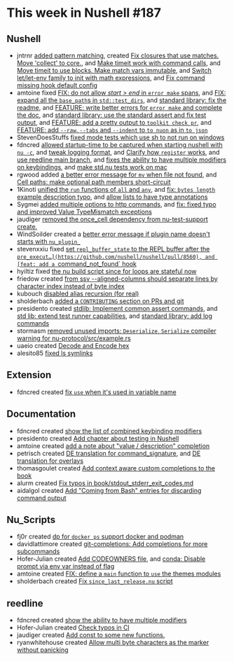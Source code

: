 # This week in Nushell #187

## Nushell

- jntrnr [added pattern matching](https://github.com/nushell/nushell/pull/8590), created [Fix closures that use matches. Move 'collect' to core.](https://github.com/nushell/nushell/pull/8596), and [Make timeit work with command calls](https://github.com/nushell/nushell/pull/8594), and [Move timeit to use blocks. Make match vars immutable](https://github.com/nushell/nushell/pull/8592), and [Switch let/let-env family to init with math expressions](https://github.com/nushell/nushell/pull/8545), and [Fix command missing hook default config](https://github.com/nushell/nushell/pull/8540)
- amtoine fixed [FIX: do not allow _start > end_ in `error make` spans](https://github.com/nushell/nushell/pull/8570), and [FIX: expand all the `base_path`s in `std::test_dirs`](https://github.com/nushell/nushell/pull/8552), and [standard library: fix the readme](https://github.com/nushell/nushell/pull/8526), and [FEATURE: write better errors for `error make` and complete the doc](https://github.com/nushell/nushell/pull/8511), and [standard library: use the standard assert and fix test output](https://github.com/nushell/nushell/pull/8509), and [FEATURE: add a pretty output to `toolkit check pr`](https://github.com/nushell/nushell/pull/8416), and [FEATURE: add `--raw`. `--tabs` and `--indent` to `to nuon` as in `to json`](https://github.com/nushell/nushell/pull/8366)
- StevenDoesStuffs [fixed mode tests which use sh to not run on windows](https://github.com/nushell/nushell/pull/8601)
- fdncred [allowed startup-time to be captured when starting nushell with `nu -c`](https://github.com/nushell/nushell/pull/8599), and [tweak logging format](https://github.com/nushell/nushell/pull/8588), and [Clarify how `register` works](https://github.com/nushell/nushell/pull/8583), and [use reedline main branch](https://github.com/nushell/nushell/pull/8580), and [fixes the ability to have multiple modifiers on keybindings](https://github.com/nushell/nushell/pull/8579), and [make std.nu tests work on mac](https://github.com/nushell/nushell/pull/8576)
- rgwood added [a better error message for `mv` when file not found](https://github.com/nushell/nushell/pull/8586), and [Cell paths: make optional path members short-circuit](https://github.com/nushell/nushell/pull/8554)
- 1Kinoti [unified the `run` functions of `all` and `any`](https://github.com/nushell/nushell/pull/8578), and [fix: `bytes length` example description typo](https://github.com/nushell/nushell/pull/8550), and [allow lists to have type annotations](https://github.com/nushell/nushell/pull/8529)
- Sygmei [added multiple options to http commands](https://github.com/nushell/nushell/pull/8571), and [fix: fixed typo and improved Value TypeMismatch exceptions](https://github.com/nushell/nushell/pull/8324)
- jaudiger [removed the once_cell dependency from nu-test-support create.](https://github.com/nushell/nushell/pull/8568)
- WindSoilder created a [better error message if plugin name doesn't starts with `nu_plugin_`](https://github.com/nushell/nushell/pull/8562)
- stevenxxiu fixed [set `repl_buffer_state` to the REPL buffer after the `pre_execut…](https://github.com/nushell/nushell/pull/8560), and [feat: add a `command_not_found` hook](https://github.com/nushell/nushell/pull/8314)
- hyiltiz fixed [the nu build script since for loops are stateful now](https://github.com/nushell/nushell/pull/8559)
- friedow created [from ssv --aligned-columns should separate lines by character index instead of byte index](https://github.com/nushell/nushell/pull/8558)
- kubouch [disabled alias recursion (for real)](https://github.com/nushell/nushell/pull/8557)
- sholderbach [added a `CONTRIBUTING` section on PRs and git](https://github.com/nushell/nushell/pull/8521)
- presidento created [stdlib: Implement common assert commands](https://github.com/nushell/nushell/pull/8515), and [std lib: extend test runner capabilities](https://github.com/nushell/nushell/pull/8499), and [standard library: add log commands](https://github.com/nushell/nushell/pull/8448)
- stormasm [removed unused imports: `Deserialize`, `Serialize` compiler warning for nu-protocol/src/example.rs](https://github.com/nushell/nushell/pull/8514)
- uaeio created [Decode and Encode hex](https://github.com/nushell/nushell/pull/8392)
- alesito85 [fixed ls symlinks](https://github.com/nushell/nushell/pull/8276)

## Extension

- fdncred created [fix `use` when it's used in variable name](https://github.com/nushell/vscode-nushell-lang/pull/86)

## Documentation

- fdncred created [show the list of combined keybinding modifiers](https://github.com/nushell/nushell.github.io/pull/840)
- presidento created [Add chapter about testing in Nushell](https://github.com/nushell/nushell.github.io/pull/839)
- amtoine created [add a note about "value / description" completion](https://github.com/nushell/nushell.github.io/pull/838)
- petrisch created [DE translation for command_signature](https://github.com/nushell/nushell.github.io/pull/837), and [DE translation for overlays](https://github.com/nushell/nushell.github.io/pull/832)
- thomasgoulet created [Add context aware custom completions to the book](https://github.com/nushell/nushell.github.io/pull/836)
- alurm created [Fix typos in book/stdout_stderr_exit_codes.md](https://github.com/nushell/nushell.github.io/pull/835)
- aidalgol created [Add "Coming from Bash" entries for discarding command output](https://github.com/nushell/nushell.github.io/pull/834)

## Nu_Scripts

- fj0r created [dp for `docker ps` support docker and podman](https://github.com/nushell/nu_scripts/pull/421)
- davidlattimore created [git-completions: Add completions for more subcommands](https://github.com/nushell/nu_scripts/pull/420)
- Hofer-Julian created [Add CODEOWNERS file](https://github.com/nushell/nu_scripts/pull/419), and [conda: Disable prompt via env var instead of flag](https://github.com/nushell/nu_scripts/pull/417)
- amtoine created [FIX: define a `main` function to `use` the themes modules](https://github.com/nushell/nu_scripts/pull/402)
- sholderbach created [Fix `since_last_release.nu` script](https://github.com/nushell/nu_scripts/pull/385)

## reedline

- fdncred created [show the ability to have multiple modifiers](https://github.com/nushell/reedline/pull/559)
- Hofer-Julian created [Check typos in CI](https://github.com/nushell/reedline/pull/557)
- jaudiger created [Add const to some new functions.](https://github.com/nushell/reedline/pull/555)
- ryanwhitehouse created [Allow multi byte characters as the marker without panicking](https://github.com/nushell/reedline/pull/553)
